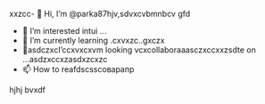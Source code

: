 xxzcc- 👋 Hi, I’m @parka87hjv,sdvxcvbmnbcv gfd
- 👀 I’m interested intui ...
- 🌱 I’m currently learning .cxvxzc..gxczx
- 💞️asdczxcI’ccxvxcxvm looking vcxcollaboraaasczxccxxzsdte on ...asdzxccxzasdxzcxzc
- 📫 How to reafdscsscоварапр
<!---asdxsavxcgbf
parka87/parсмиka87 is a ✨x speciasal ✨ repository because n,mits `README.md` (this file) appears on your GitHub profile.
You can click thedxcvbas Preview link toсми take a look at your changes.dfg
--->
hjhj
bvxdf
